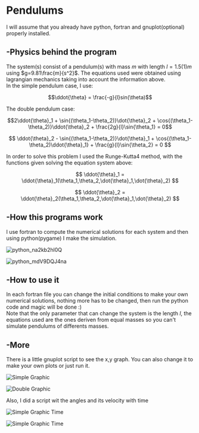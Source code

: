 # Pendulums

I will assume that you already have python, fortran and gnuplot(optional) properly installed.

## -Physics behind the program

The system(s) consist of a pendulum(s) with mass $m$ with length $l=1.5(1)m$ using $g=9.81\frac{m}{s^2}$.
The equations used were obtained using lagrangian mechanics taking into account the information above.  
In the simple pendulum case, I use:

$$\ddot{\theta} = \frac{-g}{l}sin(\theta)$$

The double pendulum case:

$$2\ddot{\theta}_1 + \sin{(\theta_1-\theta_2)}\dot{\theta}_2 + \cos{(\theta_1-\theta_2)}\ddot{\theta}_2 + \frac{2g}{l}\sin{\theta_1} = 0$$

$$ \ddot{\theta}_2 - \sin{(\theta_1-\theta_2)}\dot{\theta}_1 + \cos{(\theta_1-\theta_2)\ddot{\theta}_1} + \frac{g}{l}\sin{\theta_2} = 0 $$  

In order to solve this problem I used the Runge-Kutta4 method, with the functions given solving the equation system above:  

$$ \ddot{\theta}_1 = \ddot{\theta}_1(\theta_1,\theta_2,\dot{\theta}_1,\dot{\theta}_2) $$  

$$ \ddot{\theta}_2 = \ddot{\theta}_2(\theta_1,\theta_2,\dot{\theta}_1,\dot{\theta}_2) $$

## -How this programs work

I use fortran to compute the numerical solutions for each system and then using python(pygame) I make the simulation.

![python_na2kb2hl0Q](https://github.com/Alverd02/Double-Pendulum/assets/118913394/efeb7794-48db-49f6-8e36-1883fd7cfbbe)


![python_mdV9DQJ4na](https://github.com/Alverd02/Double-Pendulum/assets/118913394/4f530ea3-6d42-47b2-a34a-4b18fd6116f5)


## -How to use it

In each fortran file you can change the initial conditions to make your own numerical solutions, nothing more has to be changed, then run the python code and magic will be done :)  
Note that the only parameter that can change the system is the length $l$, the equations used are the ones deriven from equal masses so you can't simulate pendulums of differents masses.
## -More

There is a little gnuplot script to see the x,y graph. You can also change it to make your own plots or just run it.



  ![Simple Graphic](https://github.com/Alverd02/Double-Pendulum/assets/118913394/8049efec-9812-48c4-9789-3fd072a21d1b)


  ![Double Graphic](https://github.com/Alverd02/Double-Pendulum/assets/118913394/31ef7529-7e89-45e4-a6e2-e9de889193b6)

Also, I did a script wit the angles and its velocity with time


![Simple Graphic Time](https://github.com/Alverd02/Double-Pendulum/assets/118913394/6896d05d-50d5-4308-9812-3159f7c4ac84)

![Simple Graphic Time](https://github.com/Alverd02/Double-Pendulum/assets/118913394/3dff4b10-7a89-4359-86f2-547302dec596)

